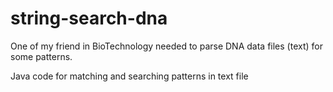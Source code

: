 string-search-dna
=================

One of my friend in BioTechnology needed to parse DNA data files (text) for some patterns.

Java code for matching and searching patterns in text file


